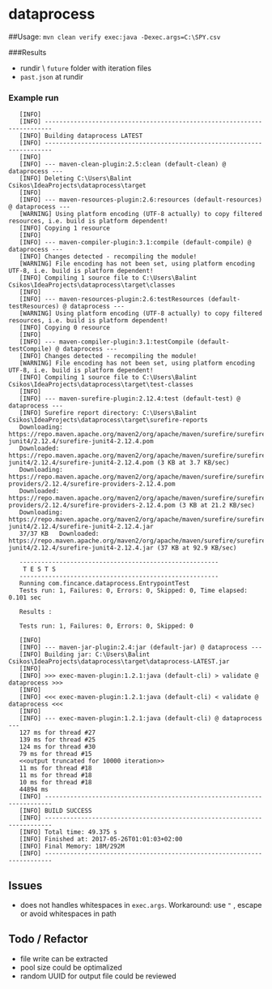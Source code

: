 # dataprocess

##Usage:
```mvn clean verify exec:java -Dexec.args=C:\SPY.csv```

###Results
- rundir \ ```future```  folder with iteration files
- ```past.json``` at rundir
 
### Example run
```[INFO] Scanning for projects...
   [INFO]                                                                         
   [INFO] ------------------------------------------------------------------------
   [INFO] Building dataprocess LATEST
   [INFO] ------------------------------------------------------------------------
   [INFO] 
   [INFO] --- maven-clean-plugin:2.5:clean (default-clean) @ dataprocess ---
   [INFO] Deleting C:\Users\Balint Csikos\IdeaProjects\dataprocess\target
   [INFO] 
   [INFO] --- maven-resources-plugin:2.6:resources (default-resources) @ dataprocess ---
   [WARNING] Using platform encoding (UTF-8 actually) to copy filtered resources, i.e. build is platform dependent!
   [INFO] Copying 1 resource
   [INFO] 
   [INFO] --- maven-compiler-plugin:3.1:compile (default-compile) @ dataprocess ---
   [INFO] Changes detected - recompiling the module!
   [WARNING] File encoding has not been set, using platform encoding UTF-8, i.e. build is platform dependent!
   [INFO] Compiling 1 source file to C:\Users\Balint Csikos\IdeaProjects\dataprocess\target\classes
   [INFO] 
   [INFO] --- maven-resources-plugin:2.6:testResources (default-testResources) @ dataprocess ---
   [WARNING] Using platform encoding (UTF-8 actually) to copy filtered resources, i.e. build is platform dependent!
   [INFO] Copying 0 resource
   [INFO] 
   [INFO] --- maven-compiler-plugin:3.1:testCompile (default-testCompile) @ dataprocess ---
   [INFO] Changes detected - recompiling the module!
   [WARNING] File encoding has not been set, using platform encoding UTF-8, i.e. build is platform dependent!
   [INFO] Compiling 1 source file to C:\Users\Balint Csikos\IdeaProjects\dataprocess\target\test-classes
   [INFO] 
   [INFO] --- maven-surefire-plugin:2.12.4:test (default-test) @ dataprocess ---
   [INFO] Surefire report directory: C:\Users\Balint Csikos\IdeaProjects\dataprocess\target\surefire-reports
   Downloading: https://repo.maven.apache.org/maven2/org/apache/maven/surefire/surefire-junit4/2.12.4/surefire-junit4-2.12.4.pom
   Downloaded: https://repo.maven.apache.org/maven2/org/apache/maven/surefire/surefire-junit4/2.12.4/surefire-junit4-2.12.4.pom (3 KB at 3.7 KB/sec)
   Downloading: https://repo.maven.apache.org/maven2/org/apache/maven/surefire/surefire-providers/2.12.4/surefire-providers-2.12.4.pom
   Downloaded: https://repo.maven.apache.org/maven2/org/apache/maven/surefire/surefire-providers/2.12.4/surefire-providers-2.12.4.pom (3 KB at 21.2 KB/sec)
   Downloading: https://repo.maven.apache.org/maven2/org/apache/maven/surefire/surefire-junit4/2.12.4/surefire-junit4-2.12.4.jar
   37/37 KB   Downloaded: https://repo.maven.apache.org/maven2/org/apache/maven/surefire/surefire-junit4/2.12.4/surefire-junit4-2.12.4.jar (37 KB at 92.9 KB/sec)
   
   -------------------------------------------------------
    T E S T S
   -------------------------------------------------------
   Running com.fincance.dataprocess.EntrypointTest
   Tests run: 1, Failures: 0, Errors: 0, Skipped: 0, Time elapsed: 0.101 sec
   
   Results :
   
   Tests run: 1, Failures: 0, Errors: 0, Skipped: 0
   
   [INFO] 
   [INFO] --- maven-jar-plugin:2.4:jar (default-jar) @ dataprocess ---
   [INFO] Building jar: C:\Users\Balint Csikos\IdeaProjects\dataprocess\target\dataprocess-LATEST.jar
   [INFO] 
   [INFO] >>> exec-maven-plugin:1.2.1:java (default-cli) > validate @ dataprocess >>>
   [INFO] 
   [INFO] <<< exec-maven-plugin:1.2.1:java (default-cli) < validate @ dataprocess <<<
   [INFO] 
   [INFO] --- exec-maven-plugin:1.2.1:java (default-cli) @ dataprocess ---
   127 ms for thread #27
   139 ms for thread #25
   124 ms for thread #30
   79 ms for thread #15
   <<output truncated for 10000 iteration>>
   11 ms for thread #18
   11 ms for thread #18
   10 ms for thread #18
   44894 ms
   [INFO] ------------------------------------------------------------------------
   [INFO] BUILD SUCCESS
   [INFO] ------------------------------------------------------------------------
   [INFO] Total time: 49.375 s
   [INFO] Finished at: 2017-05-26T01:01:03+02:00
   [INFO] Final Memory: 18M/292M
   [INFO] ------------------------------------------------------------------------
```

## Issues
- does not handles whitespaces in ```exec.args```. Workaround: use ```"``` , escape or avoid whitespaces in path

## Todo / Refactor
 - file write can be extracted
 - pool size could be optimalized
 - random UUID for output file could be reviewed